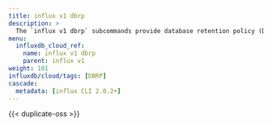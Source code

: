 ```yaml
---
title: influx v1 dbrp
description: >
  The `influx v1 dbrp` subcommands provide database retention policy (DBRP) mapping management for the InfluxDB 1.x compatibility API.
menu:
  influxdb_cloud_ref:
    name: influx v1 dbrp
    parent: influx v1
weight: 101
influxdb/cloud/tags: [DBRP]
cascade:
  metadata: [influx CLI 2.0.2+]
---
```


{{< duplicate-oss >}}
